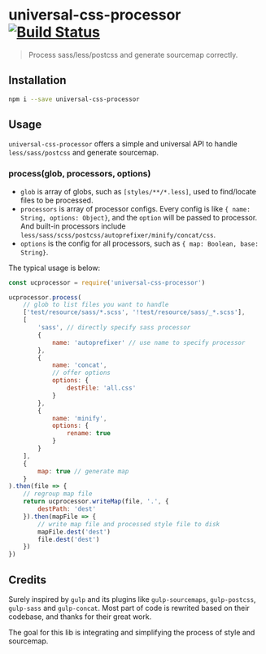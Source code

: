 # universal-css-processor [![Build Status](https://travis-ci.org/creeperyang/universal-css-processor.svg?branch=master)](https://travis-ci.org/creeperyang/universal-css-processor)

> Process sass/less/postcss and generate sourcemap correctly.

## Installation

```bash
npm i --save universal-css-processor
```

## Usage

`universal-css-processor` offers a simple and universal API to handle `less/sass/postcss` and generate sourcemap.

### process(glob, processors, options)

- `glob` is array of globs, such as `[styles/**/*.less]`, used to find/locate files to be processed.
- `processors` is array of processor configs. Every config is like `{ name: String, options: Object}`, and the `option` will be passed to processor. And built-in processors include `less/sass/scss/postcss/autoprefixer/minify/concat/css`.
- `options` is the config for all processors, such as `{ map: Boolean, base: String}`.

The typical usage is below:

```js
const ucprocessor = require('universal-css-processor')

ucprocessor.process(
    // glob to list files you want to handle
    ['test/resource/sass/*.scss', '!test/resource/sass/_*.scss'],
    [
        'sass', // directly specify sass processor
        {
            name: 'autoprefixer' // use name to specify processor
        },
        {
            name: 'concat',
            // offer options
            options: {
                destFile: 'all.css'
            }
        },
        {
            name: 'minify',
            options: {
                rename: true
            }
        }
    ],
    {
        map: true // generate map
    }
).then(file => {
    // regroup map file
    return ucprocessor.writeMap(file, '.', {
        destPath: 'dest'
    }).then(mapFile => {
        // write map file and processed style file to disk
        mapFile.dest('dest')
        file.dest('dest')
    })
})
```

## Credits

Surely inspired by `gulp` and its plugins like `gulp-sourcemaps`, `gulp-postcss`, `gulp-sass` and `gulp-concat`. Most part of code is rewrited based on their codebase, and thanks for their great work.

The goal for this lib is integrating and simplifying the process of style and sourcemap.
